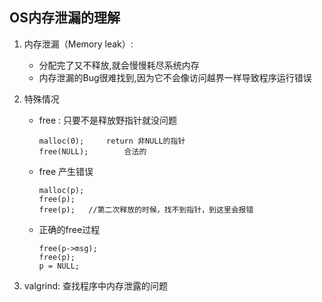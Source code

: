 ## OS内存泄漏的理解

1. 内存泄漏（Memory leak）:

   + 分配完了又不释放,就会慢慢耗尽系统内存

   - 内存泄漏的Bug很难找到,因为它不会像访问越界一样导致程序运行错误

2. 特殊情况

   - free : 只要不是释放野指针就没问题

     ```
     malloc(0);		return 非NULL的指针
     free(NULL);		合法的
     ```

   - free 产生错误

     ```
     malloc(p);
     free(p);
     free(p);	//第二次释放的时候，找不到指针，到这里会报错
     ```

   - 正确的free过程

     ```
     free(p->msg);
     free(p);
     p = NULL;
     ```

3. valgrind: 查找程序中内存泄露的问题